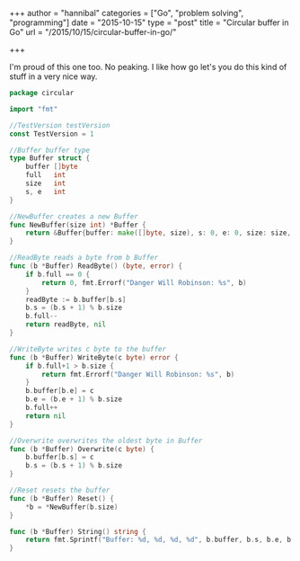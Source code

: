 +++
author = "hannibal"
categories = ["Go", "problem solving", "programming"]
date = "2015-10-15"
type = "post"
title = "Circular buffer in Go"
url = "/2015/10/15/circular-buffer-in-go/"

+++

I'm proud of this one too. No peaking. I like how go let's you do this kind of stuff in a very nice way.

~~~go
package circular

import "fmt"

//TestVersion testVersion
const TestVersion = 1

//Buffer buffer type
type Buffer struct {
	buffer []byte
	full   int
	size   int
	s, e   int
}

//NewBuffer creates a new Buffer
func NewBuffer(size int) *Buffer {
	return &Buffer{buffer: make([]byte, size), s: 0, e: 0, size: size, full: 0}
}

//ReadByte reads a byte from b Buffer
func (b *Buffer) ReadByte() (byte, error) {
	if b.full == 0 {
		return 0, fmt.Errorf("Danger Will Robinson: %s", b)
	}
	readByte := b.buffer[b.s]
	b.s = (b.s + 1) % b.size
	b.full--
	return readByte, nil
}

//WriteByte writes c byte to the buffer
func (b *Buffer) WriteByte(c byte) error {
	if b.full+1 > b.size {
		return fmt.Errorf("Danger Will Robinson: %s", b)
	}
	b.buffer[b.e] = c
	b.e = (b.e + 1) % b.size
	b.full++
	return nil
}

//Overwrite overwrites the oldest byte in Buffer
func (b *Buffer) Overwrite(c byte) {
	b.buffer[b.s] = c
	b.s = (b.s + 1) % b.size
}

//Reset resets the buffer
func (b *Buffer) Reset() {
	*b = *NewBuffer(b.size)
}

func (b *Buffer) String() string {
	return fmt.Sprintf("Buffer: %d, %d, %d, %d", b.buffer, b.s, b.e, b.size)
}
~~~